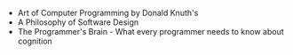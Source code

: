 - Art of Computer Programming by Donald Knuth's
- A Philosophy of Software Design
- The Programmer's Brain  - What every programmer needs to know about cognition